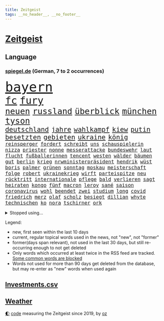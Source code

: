 ```yaml
---
title: Zeitgeist
tags: __no_header__, __no_footer__
---
```


# [Zeitgeist](https://oliz.io/zeitgeist/)

## Language

<h3><a href="https://www.spiegel.de" target="_blank">spiegel.de</a> (German, 7 to 2 occurrences)</h3>
<p style="font-family:monospace">
<span style="font-size:32pt"><a href="news_links.html#bayern" class="current">bayern</a></span>
<br>
<span style="font-size:24pt"><a href="news_links.html#fc" class="current">fc</a></span>
<span style="font-size:24pt"><a href="news_links.html#fury" class="new">fury</a></span>
<br>
<span style="font-size:20pt"><a href="news_links.html#neuen" class="current">neuen</a></span>
<span style="font-size:20pt"><a href="news_links.html#russland" class="current">russland</a></span>
<span style="font-size:20pt"><a href="news_links.html#überblick" class="current">überblick</a></span>
<span style="font-size:20pt"><a href="news_links.html#münchen" class="current">münchen</a></span>
<span style="font-size:20pt"><a href="news_links.html#tyson" class="current">tyson</a></span>
<br>
<span style="font-size:16pt"><a href="news_links.html#deutschland" class="current">deutschland</a></span>
<span style="font-size:16pt"><a href="news_links.html#jahre" class="current">jahre</a></span>
<span style="font-size:16pt"><a href="news_links.html#wahlkampf" class="current">wahlkampf</a></span>
<span style="font-size:16pt"><a href="news_links.html#kiew" class="current">kiew</a></span>
<span style="font-size:16pt"><a href="news_links.html#putin" class="current">putin</a></span>
<span style="font-size:16pt"><a href="news_links.html#besetzten" class="current">besetzten</a></span>
<span style="font-size:16pt"><a href="news_links.html#gebieten" class="current">gebieten</a></span>
<span style="font-size:16pt"><a href="news_links.html#ukraine" class="current">ukraine</a></span>
<span style="font-size:16pt"><a href="news_links.html#könig" class="current">könig</a></span>
<br>
<span style="font-size:12pt"><a href="news_links.html#reinsperger" class="new">reinsperger</a></span>
<span style="font-size:12pt"><a href="news_links.html#fordert" class="current">fordert</a></span>
<span style="font-size:12pt"><a href="news_links.html#schreibt" class="current">schreibt</a></span>
<span style="font-size:12pt"><a href="news_links.html#uns" class="current">uns</a></span>
<span style="font-size:12pt"><a href="news_links.html#schauspielerin" class="current">schauspielerin</a></span>
<span style="font-size:12pt"><a href="news_links.html#nizza" class="current">nizza</a></span>
<span style="font-size:12pt"><a href="news_links.html#priester" class="current">priester</a></span>
<span style="font-size:12pt"><a href="news_links.html#nonne" class="current">nonne</a></span>
<span style="font-size:12pt"><a href="news_links.html#messerattacke" class="current">messerattacke</a></span>
<span style="font-size:12pt"><a href="news_links.html#bundeswehr" class="current">bundeswehr</a></span>
<span style="font-size:12pt"><a href="news_links.html#laut" class="current">laut</a></span>
<span style="font-size:12pt"><a href="news_links.html#flucht" class="current">flucht</a></span>
<span style="font-size:12pt"><a href="news_links.html#fußballerinnen" class="current">fußballerinnen</a></span>
<span style="font-size:12pt"><a href="news_links.html#tencent" class="current">tencent</a></span>
<span style="font-size:12pt"><a href="news_links.html#westen" class="current">westen</a></span>
<span style="font-size:12pt"><a href="news_links.html#wälder" class="current">wälder</a></span>
<span style="font-size:12pt"><a href="news_links.html#bäumen" class="new">bäumen</a></span>
<span style="font-size:12pt"><a href="news_links.html#gut" class="current">gut</a></span>
<span style="font-size:12pt"><a href="news_links.html#berlin" class="current">berlin</a></span>
<span style="font-size:12pt"><a href="news_links.html#krieg" class="current">krieg</a></span>
<span style="font-size:12pt"><a href="news_links.html#nrwministerpräsident" class="current">nrwministerpräsident</a></span>
<span style="font-size:12pt"><a href="news_links.html#hendrik" class="current">hendrik</a></span>
<span style="font-size:12pt"><a href="news_links.html#wüst" class="current">wüst</a></span>
<span style="font-size:12pt"><a href="news_links.html#boris" class="current">boris</a></span>
<span style="font-size:12pt"><a href="news_links.html#palmer" class="current">palmer</a></span>
<span style="font-size:12pt"><a href="news_links.html#grünen" class="current">grünen</a></span>
<span style="font-size:12pt"><a href="news_links.html#sonntag" class="current">sonntag</a></span>
<span style="font-size:12pt"><a href="news_links.html#moskau" class="current">moskau</a></span>
<span style="font-size:12pt"><a href="news_links.html#meisterschaft" class="new">meisterschaft</a></span>
<span style="font-size:12pt"><a href="news_links.html#folge" class="current">folge</a></span>
<span style="font-size:12pt"><a href="news_links.html#robert" class="current">robert</a></span>
<span style="font-size:12pt"><a href="news_links.html#ukrainekrieg" class="current">ukrainekrieg</a></span>
<span style="font-size:12pt"><a href="news_links.html#wirft" class="current">wirft</a></span>
<span style="font-size:12pt"><a href="news_links.html#parteispitze" class="current">parteispitze</a></span>
<span style="font-size:12pt"><a href="news_links.html#neu" class="current">neu</a></span>
<span style="font-size:12pt"><a href="news_links.html#rücktritt" class="current">rücktritt</a></span>
<span style="font-size:12pt"><a href="news_links.html#internationale" class="current">internationale</a></span>
<span style="font-size:12pt"><a href="news_links.html#pflege" class="current">pflege</a></span>
<span style="font-size:12pt"><a href="news_links.html#bald" class="current">bald</a></span>
<span style="font-size:12pt"><a href="news_links.html#verlieren" class="current">verlieren</a></span>
<span style="font-size:12pt"><a href="news_links.html#sagt" class="current">sagt</a></span>
<span style="font-size:12pt"><a href="news_links.html#heiraten" class="current">heiraten</a></span>
<span style="font-size:12pt"><a href="news_links.html#kongo" class="current">kongo</a></span>
<span style="font-size:12pt"><a href="news_links.html#fünf" class="current">fünf</a></span>
<span style="font-size:12pt"><a href="news_links.html#macron" class="current">macron</a></span>
<span style="font-size:12pt"><a href="news_links.html#leroy" class="new">leroy</a></span>
<span style="font-size:12pt"><a href="news_links.html#sané" class="new">sané</a></span>
<span style="font-size:12pt"><a href="news_links.html#saison" class="current">saison</a></span>
<span style="font-size:12pt"><a href="news_links.html#coronavirus" class="current">coronavirus</a></span>
<span style="font-size:12pt"><a href="news_links.html#wohl" class="current">wohl</a></span>
<span style="font-size:12pt"><a href="news_links.html#beendet" class="current">beendet</a></span>
<span style="font-size:12pt"><a href="news_links.html#zwei" class="current">zwei</a></span>
<span style="font-size:12pt"><a href="news_links.html#studium" class="current">studium</a></span>
<span style="font-size:12pt"><a href="news_links.html#long" class="current">long</a></span>
<span style="font-size:12pt"><a href="news_links.html#covid" class="current">covid</a></span>
<span style="font-size:12pt"><a href="news_links.html#friedrich" class="current">friedrich</a></span>
<span style="font-size:12pt"><a href="news_links.html#merz" class="current">merz</a></span>
<span style="font-size:12pt"><a href="news_links.html#olaf" class="current">olaf</a></span>
<span style="font-size:12pt"><a href="news_links.html#scholz" class="current">scholz</a></span>
<span style="font-size:12pt"><a href="news_links.html#besiegt" class="current">besiegt</a></span>
<span style="font-size:12pt"><a href="news_links.html#dillian" class="new">dillian</a></span>
<span style="font-size:12pt"><a href="news_links.html#whyte" class="new">whyte</a></span>
<span style="font-size:12pt"><a href="news_links.html#technischen" class="current">technischen</a></span>
<span style="font-size:12pt"><a href="news_links.html#ko" class="new">ko</a></span>
<span style="font-size:12pt"><a href="news_links.html#nora" class="new">nora</a></span>
<span style="font-size:12pt"><a href="news_links.html#tschirner" class="new">tschirner</a></span>
<span style="font-size:12pt"><a href="news_links.html#ork" class="new">ork</a></span>
</p>
<details>
<summary>Stopped using...</summary>
<p class="former" style="font-size:12pt">
witz(549) lady(548) missachtet(548) prüfung(548) alexej(547) angespannt(547) dauer(547) dauerhaft(547) eröffnet(547) flugzeug(547) fort(547) horst(547) locker(547) monatelang(547) nawalny(547) verschiedene(547) verteilt(547) ankunft(546) brief(546) bundestags(546) kauft(546) moderna(546) myanmar(546) krankenhäusern(545) reiner(545) woran(545) österreichischen(545) amsterdam(544) beschluss(544) bildung(544) niveau(544) weitergehen(544) weißen(544) beteiligten(543) bundesweit(543) digitalisierung(543) gehalten(543) psg(543) telekom(543) tötet(543) unmöglich(543) untersuchungen(543) wartet(543) öfter(543) argumente(542) dietmar(542) diskriminierung(542) einsatzkräfte(542) guter(542) interesse(542) jüdische(542) leon(542) londoner(542) nominiert(542) präsentiert(542) schüsse(542) sex(542) sicherte(542) welchem(542) xi(542) zentrum(542) zugang(542) 42(541) allianz(541) berichterstattung(541) berühmt(541) google(541) längere(541) schwarzer(541) unabhängigkeit(541) ursachen(541) usamerikaner(541) verklagt(541) braun(540) coronaimpfstoffe(540) digitale(540) grünheide(540) häufen(540) signal(540) trennung(540) veranstaltung(540) aufgehoben(539) dementiert(539) ermitteln(539) gehandelt(539) hacker(539) nahen(539) türkische(539) umstrittenes(539) wales(539) wechseln(539) zurzeit(539) ärgert(539) ausbreitung(538) eingeschränkt(538) george(538) höheren(538) medikamente(538) reagierte(538) umstritten(538) umweltschützer(538) geflogen(537) leitet(537) merkels(537) mitarbeitern(537) tauchen(537) ton(537) unterschiedlich(537) auswirkungen(536) bereiten(536) entdecken(536) folgte(536) länge(536) via(536) freilassung(535) gesprengt(535) philipp(535) verteilung(535) ausgleich(534) autoindustrie(534) bestimmt(534) entscheidend(534) erschweren(534) geheimnis(534) heil(534) steigender(534) streng(534) unseren(534) ägypten(534) gesprächen(533) kilometern(533) negative(533) offiziellen(533) überlassen(533) beleidigung(532) deutlicher(532) freie(532) mitteln(532) schwerem(532) sehnsucht(532) virologen(532) william(532) durfte(531) tim(531) aktie(530) haftstrafen(530) lernt(530) nachbarn(530) nachgewiesen(530) handelt(529) unterzahl(529) aufgetreten(528) green(528) zimmer(528) coronatests(527) mangel(527) tür(527) verteidigen(527) aufbauen(526) aufstellen(526) auftritte(526) erschienen(526) filmen(526) skeptisch(526) träume(526) eigenem(525) gekauft(525) gemeinsame(525) jahrestag(525) verfassung(525) 11(524) berater(524) heftiger(524) iphone(524) schriftsteller(524) echten(523) kindes(523) motor(522) defensive(521) erzielte(521) geprägt(521) projekte(521) angehörige(520) bezeichnete(520) herz(520) jeff(520) landwirtschaft(520) bestmarke(519) aufhalten(518) sergio(518) erdbeben(517) moderatorin(516) stahl(516) bartsch(514) albtraum(513) apps(512) bundes(512) bundeswehrsoldaten(512) flagge(512) präsidentenwahl(512) telegram(512) ungeklärt(512) ämter(512) verträge(511) kassieren(510) apples(508) gastronomie(508) mitarbeiterin(508) nirgendwo(508) training(508) erforscht(504) erfolgreichen(498) mittelpunkt(496) engen(495) guatemala(495) laufbahn(495) verdoppelt(495) youtuber(495) entspannt(494) sprit(493) startup(493) weitreichende(493) inseln(491) normalerweise(491) absurd(489) inhaftierten(488) flog(483) klarheit(483) psychischen(482) cdu/csu(480) renommierten(480) aggressiv(474) effekt(469) aufheben(468) arzneimittelbehörde(457) heidelberg(455) enthält(449) zwingend(437) expräsidenten(423) pokal(422) unwahrscheinlich(419) v(413) verlusten(413) stromnetz(412) kannte(406) militärjunta(405) medaille(402) carlos(400) promille(394) unverständnis(393) geimpften(388) freizugeben(387) universitäten(386) bewirbt(374) lahm(374) belgische(366) reisenden(365) 2001(364) käse(354) zwischenfall(348) anfangs(329) crystal(329) oldenburg(329) abgefeuert(328) regierungskoalition(327) waldbrände(317) 800(315) jonathan(313) meilenstein(312) erholen(310) gezählt(310) notenbank(308) aachen(307) parlamentswahlen(306) einwanderer(303) organisierten(303) spitzen(302) open(300) höherer(294) eröffnung(291) wussten(291) fotografen(290) stehe(290) jamaika(289) leichten(287) raste(287) volk(287) bauern(285) regenfälle(285) terroranschlag(284) verdi(283) ewigkeit(281) inflationsrate(280) abgerufen(278) staatschefs(278) befassen(276) tornado(276) aufmerksam(275) friedensnobelpreisträger(274) wikileaksgründer(270) vierter(267) warnungen(267) mächtigen(264) roter(264) festgehalten(262) stilkritik(262) dauerte(259) zugestimmt(258) sorgten(257) emiraten(253) führten(253) hochwasser(252) oberbayern(252) vertragsverlängerung(252) ausgefallen(250) jagen(250) lieferengpässen(249) sportlern(249) wellen(249) winde(249) anschluss(244) schutzmaßnahmen(244) stürme(243) halfen(242) norddeutschland(239) besitzen(238) jinping(238) entthront(237) ministerpräsidentenkonferenz(237) mainzer(236) überwältigt(233) coronapause(231) dirk(230) europäisches(229) gerissen(228) niklas(228) war's(228) längste(226) konten(224) polizeiwache(224) einigkeit(223) entfliehen(220) experimente(220) büchern(217) moderner(217) plänen(214) momente(213) harris(212) kamala(212) kanadische(212) müttern(211) unterschiedlicher(211) überraschende(211) zorn(209) herrschten(208) stufe(208) uskonzern(208) gefiel(206) genie(206) staatsanwalt(206) zuschuss(206) entlasten(205) investiert(204) schädliche(204) preiserhöhungen(203) reisten(203) gysi(202) meldeten(202) gefälschten(200) sportwagen(200) wiederholung(200) bali(198) dringen(198) geständnis(197) hoffmann(197) werner(197) oppositionspolitiker(196) messe(195) nackt(195) stillstand(195) parken(194) beigetragen(193) stach(193) absicht(191) jüdischen(191) arten(190) coronaausbrüche(190) pflegekraft(190) evergrande(189) strategien(189) ajax(188) zürich(188) basketballstar(187) floyd(187) feministin(186) limburg(186) prosieben(186) schränkt(186) vorfeld(186) inhaftierte(185) kurzer(185) militärmanöver(185) empfing(184) geheim(184) auszubildende(183) minus(183) ungeimpfter(183) belangt(182) bekräftigt(181) realen(181) ukrainekonflikt(179) kapitänin(178) kosteten(177) klischees(176) ruhestand(175) sozialer(173) gaspreise(171) globales(171) grundlegende(171) betreibern(170) kombination(170) parteichefs(170) alarmieren(169) emir(168) teller(168) trapp(168) vereinbart(168) zahlungsausfall(168) mächtig(167) taiwans(167) knappheit(166) messenger(165) ampelparteien(164) einander(164) ema(164) faul(163) gaspreisen(163) langfristige(163) prestigeprojekt(163) signale(163) auszahlt(161) bewerten(161) kultusministerinnen(161) lädt(161) gefährt(160) lieferte(159) studenten(159) weitgehende(159) aneinandergeraten(158) belohnung(158) kameraden(158) magazin(158) ostdeutschland(158) polnischer(158) cannabislegalisierung(157) ausweisung(156) exkanzler(156) dritter(155) aufpassen(154) inklusive(154) penny(154) twitterte(154) police(153) härte(152) versteigern(152) überlastung(152) weinen(151) atomenergie(150) gutachter(150) simple(149) zugeständnisse(149) chip(148) erheblichen(148) reichten(148) füllkrug(147) gesundheitspolitiker(147) meldungen(147) verschärften(147) deniz(146) kuss(146) mehrmals(146) yücel(146) backen(145) tornados(145) frisst(144) filmt(143) matteo(143) dankbarkeit(142) netflixserie(142) soziales(141) tennisspielerin(141) jameswebbweltraumteleskop(140) superreiche(140) wikileaks(140) 2028(139) arbeitskampf(139) cottbus(139) geringer(139) coronaisolation(138) gerne(138) schusswaffen(138) steuereinnahmen(138) vatikan(138) blauen(137) lieferzeiten(137) zwölfjährige(137) marode(136) nelson(136) woanders(136) impfpass(135) längeren(135) saisonniederlage(134) durchseuchung(133) erlaubte(133) atomkraftwerke(132) designierten(132) vertrauliche(132) vorstandschef(132) gesteckt(129) weltbesten(128) historischer(127) ozean(127) wachstumsprognose(127) arbeitswelt(126) homeofficepflicht(126) coronakurs(125) gelb(125) kleinste(125) böses(124) erwachen(124) modernisieren(123) versicherten(123) watson(123) emotional(122) fpö(122) seltene(122) beliebten(121) bundesligageschichte(121) geboostert(121) phänomen(121) radcliffe(121) kalb(120) klimaerwärmung(120) keeper(119) kommissar(119) pfosten(119) tatmotiv(119) tatwaffe(119) schütze(118) verschollen(118) british(117) einstufen(117) positiver(117) senior(117) schlussphase(116) staatsbürger(115) verrat(115) werkbank(115) ausliefern(114) entlang(114) entlarven(114) kanal(114) marius(114) sotheby's(114) wanken(114) arbeitsminister(113) biathlon(112) hausarbeit(112) atomdeal(111) chatnachrichten(111) frühe(111) holland(111) zwölfjährigen(111) felder(110) landeten(110) begünstigen(108) einzig(108) landeshauptstadt(108) passte(108) altkanzler(107) 65jähriger(106) aufrüsten(106) personalien(106) rihanna(106) stolpern(106) ablösen(105) frist(105) renault(105) syrischer(105) buchung(104) nachweisen(104) verfassungsschützer(104) vollzogen(104) beanstandet(103) juan(103) nachhaltige(103) sandra(103) neunzigerjahren(102) schulleiter(102) beschränken(101) missbrauchsskandals(101) thailändischen(101) nadal(99) ungleich(99) 49jährige(98) medium(98) schied(98) emily(97) meisterwerk(97) ostflanke(96) schreckens(96) südkoreanische(96) überlebenskampf(96) überwachen(96) bat(95) cool(95) eurojackpot(94) expertenrat(94) heikel(94) highlight(94) kern(94) rechtsstaat(94) öffnete(94) coronaprotesten(93) p(93) exfrau(92) geschlossene(92) hinzu(92) kehrtwende(92) stabilität(92) wolf(92) nutzlos(91) zerbrechen(91) kitas(90) nbaklub(90) neujahr(90) parat(90) versteigerung(90) brot(89) exomars(89) kannten(89) klärt(89) anzugreifen(88) audi(88) aufwendig(88) dreimalige(88) farben(88) hai(88) hungersnöte(88) königlichen(88) sicherheitsgarantien(88) zweites(88) 5g(86) bergh(86) beschäftigen(86) energiewirtschaft(86) matthes(86) videobilder(86) altersgrenze(85) erklingen(85) lebensmittelpreisen(85) mühsam(85) netze(85) unerreichbar(85) 56jähriger(84) babybauch(84) russophobie(84) skulptur(84) stiftete(84) zweitbeste(84) überdenken(84) beschleunigen(83) céline(83) ablegen(82) ausgeschieden(82) berichteten(82) carola(82) erweitert(82) krachten(82) lasche(82) nutztiere(82) rackete(82) trockenheit(82) waldbränden(82) abduljabbar(81) kareem(81) modellrechnungen(81) schmerzhaft(81) verlangte(81) vorm(81) 30jähriger(80) altern(80) desto(80) abgelenkt(79) kunstmarkt(79) produktionskosten(79) transfer(79) discounters(78) flüsse(78) sturms(78) banditen(77) evergrandeaktien(77) leukämie(77) spendet(77) wurf(77) abfedern(76) bekräftigen(76) euch(76) konfliktregion(76) stephan(76) streiken(76) beyoncé(75) nachhilfe(75) rüstungsgüter(75) eingeschlagen(74) gesundheitsamts(74) rauchwolken(74) 700000(73) gefangenenlager(73) kartellamt(73) klagten(73) leihmutterschaft(73) parteiausschluss(73) sofortprogramm(73) umkämpfte(73) usvizepräsidentin(73) ausgegangen(72) besonnen(72) bevölkerungsgruppen(72) enttäuschend(72) ffp2maskenpflicht(72) gejagt(72) gesundheitsamt(72) handelsabkommen(72) krefelder(72) royal(72) usverteidigungsminister(72) verschwindet(72) verwehren(72) albert(71) beitragen(71) belgier(71) ceo(71) dallas(71) giglio(71) gräber(71) mavericks(71) überzahl(71) auswärts(70) bürgerkrieg(70) café(70) dieselpreise(70) einstufung(70) exportstopp(70) flugausfälle(70) geklagt(70) gezwungen(70) großfeuer(70) putinkritiker(70) spioniert(70) tourist(70) treffers(70) 61jährige(69) mobilfunkanbieter(69) sondergenehmigung(69) überwachungskameras(69) angebunden(68) forster(68) lernte(68) verweisen(68) aushandeln(67) folgenden(67) jarosław(67) legislaturperiode(67) pommes(67) sektoren(67) auszuschließen(66) häftlingen(66) hässlich(66) journalismus(66) report(66) turkmenistan(66) weint(66) ökologische(66) anrufer(65) elektronisch(65) haushalten(65) höhen(65) putingegner(65) straflager(65) zapfsäule(65) 57jährigen(64) angebracht(64) cowboys(64) effektiv(64) europameisterschaft(64) genetisch(64) italiener(64) meth(64) mordopfer(64) sonderverwaltungszone(64) verheißt(64) paars(63) pjöngjang(63) versorgern(63) überlässt(63) abzuwenden(62) betrachtete(62) einstand(62) gespaltene(62) preissprünge(62) schüttelt(62) ausgestrahlt(61) machu(61) picchu(61) sánchez(61) tahiti(61) viktoria(61) gymnasium(60) nonnenwerth(60) tsunamiwarnung(60) dominierten(59) einmarsches(59) laufe(59) tomaten(59) wohlstand(59) zitierte(59) assanges(58) erik(58) laien(58) lesser(58) physiker(58) positiven(58) stuttgarter(58) weltgrößte(58) überraschungen(58) dazn(57) ernteausfälle(57) korallenriff(57) kosmonauten(57) nahelegt(57) airports(56) fehlverhalten(56) geltend(56) arnold(55) bezaubernde(55) bundespräsidialamt(55) celsius(55) geballte(55) häufigste(55) kompletten(55) schwarzenegger(55) verwaltung(55) erblast(54) handballstar(54) marschflugkörper(54) ruinen(54) schalte(54) unwetter(54) vereinigte(54) versteckspiel(54) dgbchef(53) drehort(53) paprika(53) truppenaufmarsch(53) verarbeitet(53) zucker(53) amtsarzt(52) anträgen(52) berüchtigte(52) nadals(52) schreckmoment(52) südstaaten(52) billiganbieter(51) negativtrend(51) ordnet(51) statements(51) touristin(51) vanessa(51) verzeichnen(51) 40000(50) 63(50) abseits(50) amazongründer(50) bezos(50) drach(50) okay(50) reemtsmaentführer(50) sympathie(50) zuschlag(50) ampelplänen(49) anziehen(49) barrier(49) bejubelt(49) great(49) reef(49) verwüstet(49) mosambik(48) peace(48) sofortigen(48) bewerfen(47) latte(47) leak(47) sportlerin(47) untersuchungsbericht(47) uspolizisten(47) vorgedrungen(47) zumal(47) coronatodesfälle(46) fähigkeiten(46) polizistin(46) schröders(46) berufsleben(45) nordkoreanische(45) oppositionellen(45) realitystar(45) sicherheitsleute(45) urlauber(45) einsam(44) franks(44) heizkostenzuschuss(44) hungrig(44) kippen(44) kuh(44) müllerwesternhagen(44) rovers(44) verräter(44) würgegriff(44) alabaliradovan(43) gastronom(43) integrationsbeauftragte(43) integrationsbeauftragten(43) reem(43) sonderbeauftragten(43) vögel(43) ablauf(41) akt(41) berufsbildung(41) bundesinstitut(41) fakevideo(41) kellern(41) lkwfahrern(41) bemühungen(40) bräuchte(40) dreijährige(40) flüchteten(40) lebende(40) scott(40) verbrauch(40) jüdinnen(39) sklaverei(39) travis(39) vergleichen(39) zyklon(39) bemängelt(38) eilantrag(38) first(38) götz(38) kairo(38) minneapolis(38) videoschalte(38) fragwürdigen(37) freundschaft(37) angriffs(36) beispiellosen(36) buchmesse(36) diplomatischer(36) overmars(36) reallöhne(36) werfer(36) abschrecken(35) autoverkehr(35) bombenangriffs(35) clip(35) nbageschichte(35) scorer(35) sicherheitsberater(35) vermuteten(35) widmete(35) wochenbeginn(35) bloßgestellt(34) bürokratie(34) leichtigkeit(34) öffnung(34) disneykonzern(33) gesteigert(33) schwarzwald(33) unerwartete(33) privatzoo(32) steuersenkungen(32) victoria(32) vorsichtig(32) wettkämpfe(32) windhorst(32) zurückgewiesen(32) arbeitsbelastung(31) belohnt(31) luftraum(31) menschliches(31) trollen(31) drohten(30) kriegsalltag(30) neuankömmlinge(30) neuartigen(30) absolvieren(29) daneben(29) fremden(29) gläubiger(29) hergestellt(29) kreuzt(29) regelmäßige(29) sanktioniert(29) statue(29) tagesordnung(29) verteidigungsbündnis(29) arbeitszeit(28) beschwören(28) bevorsteht(28) bezahlung(28) bildungsnewsletter(28) einzigartig(28) hall(28) händlern(28) kremlkritiker(28) prorussisch(28) verschleierung(28) 170(27) bakterien(27) cleveland(27) exodus(27) patriarchat(27) schlagkräftig(27) führe(26) koffer(26) panzerfäuste(26) stoff(26) tarifverhandlungen(26) krisenzeiten(25) sevilla(25) strafrechtlicher(25) abrupten(24) annefrankbuch(24) bahnt(24) boom(24) geschüttelt(24) henrik(24) königreichs(24) pendlerpauschale(24) unsicher(24) wettern(24) zunehmen(24) zuteil(24) zähen(24) erbitterten(23) schutzbunker(23) täuschen(23) anpassung(22) durchaus(22) fiskus(22) flicks(22) schwächere(22) sputnik(22) teslawerk(22) unbürokratisch(22) ölpreis(22) 1600(21) schmerzen(21) spiegeltexte(21) week(21) ausgerichtet(20) gefangenschaft(20) hausdurchsuchungen(20) hilfsgüter(20) kriegsflüchtlingen(20) militärexperte(20) sicherheitspolitik(20) ursprung(20) vietnamese(20) brutaler(19) formulierte(19) genuss(19) krone(19) mädchens(19) cduministerpräsident(18) geldautomaten(18) hackergruppe(18) kremlchefs(18) verschluckt(18) abholen(17) britin(17) freundschaften(17) ostukrainischen(17) zerreißprobe(17) zuschauenden(17) raja(16) terrorisiert(16) futter(15) katastrophale(15) kriegswoche(15) schlechtesten(15) besitzern(14) brutalität(14) ehrenbürgerschaft(14) grandseigneur(14) graue(14) kriegsflüchtlinge(14) metropolitan(14) sicherheitspolitische(14) umfangreiche(14) warnstreiks(14) artillerie(13) bundle(13) flugverbotszone(13) lektionen(13) rettungshubschrauber(13) anatolij(12) bestehenden(12) emil(12) fußballklubs(12) geburtsklinik(12) großvater(12) hauses(12) inhaftiert(12) naivität(12) paralympics(12) ratingagenturen(12) saporischschja(12) scheinheiligkeit(12) altkanzlers(11) jünger(11) ordnern(11) regenwald(11) touren(11)
</p>
</details>
<p>Legend:
<ul>
<li><span class="new">new</span>, first seen within the last 10 days</li>
<li><span class="current">current</span>, regular topical words used in the news, not "new", not "former"</li>
<li><span class="former">former(days span relevant)</span>, not used in the last 30 days, but still re-occurring enough to not get deleted</li>
<li>Only words which occurred at least twice in the RSS feed are tracked. <a href="language/filters.py">Some common words are blocked</a></li>
<li>Words not used for more than 90 days get deleted from the database, but may re-enter as "new" words when used again</li>
</ul>
</p>

## [Investments](investments.html)[.csv](investments.csv)

## [Weather](weather.html)

<footer>
<a href="javascript:toggleTheme()" class="nav">🌓</a>
<a href="https://github.com/ooz/zeitgeist">code</a> measuring the Zeitgeist since 2019, by <a href="https://oliz.io">oz</a>
</footer>
